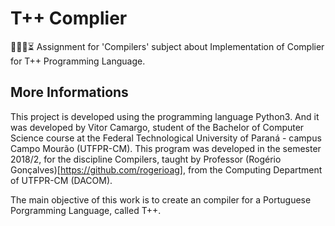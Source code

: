 # T++ Complier
👨🏽‍💻⏳ Assignment for 'Compilers' subject about Implementation of Complier for T++ Programming Language.

## More Informations
This project is developed using the programming language Python3. And it was developed by Vitor Camargo, student of the Bachelor of Computer Science course at the Federal Technological University of Paraná - campus Campo Mourão (UTFPR-CM). This program was developed in the semester 2018/2, for the discipline Compilers, taught by Professor (Rogério Gonçalves)[https://github.com/rogerioag], from the Computing Department of UTFPR-CM (DACOM).

The main objective of this work is to create an compiler for a Portuguese Porgramming Language, called T++.
